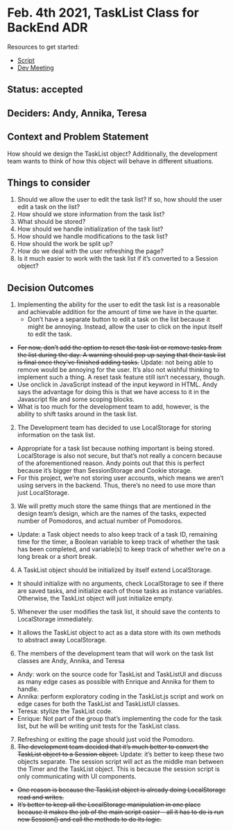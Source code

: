# Feb. 4th 2021, TaskList Class for BackEnd ADR

Resources to get started:

- [Script](https://github.com/DonaldWolfson/cse110-w21-group29/blob/main/source/js/TaskListUI.js)
- [Dev Meeting](https://github.com/DonaldWolfson/cse110-w21-group29/blob/main/admin/meetings/020421-dev.md)

## Status: accepted

## Deciders: Andy, Annika, Teresa

## Context and Problem Statement

How should we design the TaskList object? Additionally, the development team wants to think of how this object will behave in different situations.

## Things to consider

1.	Should we allow the user to edit the task list? If so, how should the user edit  a task on the list?
2.	How should we store information from the task list?
3.	What should be stored?
4.	How should we handle initialization of the task list?
5.	How should we handle modifications to the task list?
6.	How should the work be split up?
7.	How do we deal with the user refreshing the page?
8.	Is it much easier to work with the task list if it’s converted to a Session object?

## Decision Outcomes

1.	Implementing the ability for the user to edit the task list is a reasonable and achievable addition for the amount of time we have in the quarter.
    - Don’t have a separate button to edit a task on the list because it might be annoying. Instead, allow the user to click on the input itself to edit the task.
  - ~~For now, don’t add the option to reset the task list or remove tasks from the list during the day. A warning should pop up saying that their task list is final once they’ve finished adding tasks.~~ Update: not being able to remove would be annoying for the user. It’s also not wishful thinking to implement such a thing. A reset task feature still isn’t necessary, though.
  - Use onclick in JavaScript instead of the input keyword in HTML. Andy says the advantage for doing this is that we have access to it in the Javascript file and some scoping blocks.
  - What is too much for the development team to add, however, is the ability to shift tasks around in the task list.
2. The Development team has decided to use LocalStorage for storing information on the task list.
  - Appropriate for a task list because nothing important is being stored. LocalStorage is also not secure, but that’s not really a concern because of the aforementioned reason. Andy points out that this is perfect because it’s bigger than SessionStorage and Cookie storage. 
  - For this project, we’re not storing user accounts, which means we aren’t using servers in the backend. Thus, there’s no need to use more than just LocalStorage.
3. We will pretty much store the same things that are mentioned in the design team’s design, which are the names of the tasks, expected number of Pomodoros, and actual number of Pomodoros.
  - Update: a Task object needs to also keep track of a task ID, remaining time for the timer, a Boolean variable to keep track of whether the task has been completed, and variable(s) to keep track of whether we’re on a long break or a short break. 
4. A TaskList object should be initialized by itself extend LocalStorage.
  - It should initialize with no arguments, check LocalStorage to see if there are saved tasks, and initialize each of those tasks as instance variables. Otherwise, the TaskList object will just initialize empty.
5. Whenever the user modifies the task list, it should save the contents to LocalStorage immediately.
  - It allows the TaskList object to act as a data store with its own methods to abstract away LocalStorage.
6. The members of the development team that will work on the task list classes are Andy, Annika, and Teresa
  - Andy: work on the source code for TaskList and TaskListUI and discuss as many edge cases as possible with Enrique and Annika for them to handle.
  - Annika: perform exploratory coding in the TaskList.js script and work on edge cases for both the TaskList and TaskListUI classes.
  - Teresa: stylize the TaskList code.
  - Enrique: Not part of the group that’s implementing the code for the task list, but he will be writing unit tests for the TaskList class.
7. Refreshing or exiting the page should just void the Pomodoro.
8. ~~The development team decided that it’s much better to convert the TaskList object to a Session object.~~ Update: it’s better to keep these two objects separate. The session script will act as the middle man between the Timer and the TaskList object. This is because the session script is only communicating with UI components.
  - ~~One reason is because the TaskList object is already doing LocalStorage read and writes.~~
  - ~~It’s better to keep all the LocalStorage manipulation in one place because it makes the job of the main script easier – all it has to do is run new Session() and call the methods to do its logic.~~
